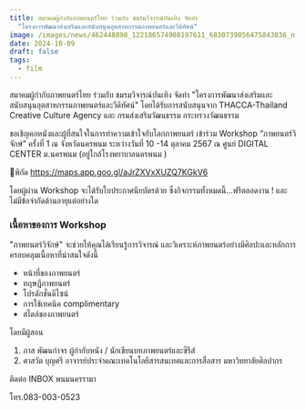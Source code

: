 ```yaml
---
title: สมาคมผู้กำกับภาพยนตร์ไทย ร่วมกับ ชมรมวิจารณ์บันเทิง จัดทำ
  "โครงการพัฒนาส่งเสริมและสนับสนุนอุตสาหกรรมภาพยนตร์และวีดิทัศน์"
image: /images/news/462448898_122186574908197611_6830739056475843836_n-2.jpg
date: 2024-10-09
draft: false
tags:
  - film
---
```

สมาคมผู้กำกับภาพยนตร์ไทย ร่วมกับ ชมรมวิจารณ์บันเทิง จัดทำ "โครงการพัฒนาส่งเสริมและสนับสนุนอุตสาหกรรมภาพยนตร์และวีดิทัศน์" โดยได้รับการสนับสนุนจาก THACCA-Thailand Creative Culture Agency และ กรมส่งเสริมวัฒนธรรม กระทรวงวัฒนธรรม



ขอเชิญคอหนังและผู้ที่สนใจในการทำความเข้าใจกับโลกภาพยนตร์ เข้าร่วม Workshop “ภาพยนตร์วิจักษ์” ครั้งที่ 1 ณ จังหวัดนครพนม ระหว่างวันที่ 10 -14 ตุลาคม 2567 ณ ศูนย์ DIGITAL CENTER ม.นครพนม (อยู่ใกล้โรงพยาบาลนครพนม )



📍พิกัด https://maps.app.goo.gl/aJrZXVxXUZQ7KGkV6



โดยผู้ผ่าน Workshop จะได้รับใบประกาศนียบัตรด้วย ซึ่งกิจกรรมทั้งหมดนี้...ฟรีตลอดงาน ! และไม่มีข้อจำกัดด้านอายุแต่อย่างใด



### เนื้อหาของการ Workshop

"ภาพยนตร์วิจักษ์" จะช่วยให้คุณได้เรียนรู้การวิจารณ์ และวิเคราะห์ภาพยนตร์อย่างมีศิลปะและหลักการ ครอบคลุมเนื้อหาที่น่าสนใจดังนี้

* หน้าที่ของภาพยนตร์
* ทฤษฎีภาพยนตร์
* โปรดักชั่นดีไซน์
* การใช้เทคนิค complimentary
* สไตล์ของภาพยนตร์



โดยมีผู้สอน

1. ภาส พัฒนกำจร ผู้กำกับหนัง / นักเขียนบทภาพยนตร์และซีรีส์
2. ศาสวัต บุญศรี อาจารย์ประจำคณะเทคโนโลยีสารสนเทศและการสื่อสาร มหาวิทยาลัยศิลปากร



ติดต่อ INBOX พนมนครรามา

โทร.083-003-0523
